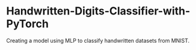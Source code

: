 # Handwritten-Digits-Classifier-with-PyTorch
Creating a model using MLP to classify handwritten datasets from MNIST.
